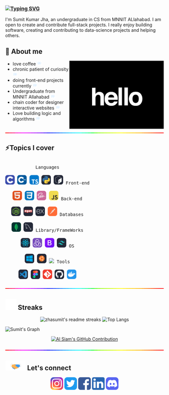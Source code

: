 ### [![Typing SVG](https://readme-typing-svg.demolab.com?font=Lexend&weight=500&size=40&pause=500&color=049EDB&center=true&random=false&width=500&height=65&lines=Hi+%F0%9F%91%8B!++I+am+Sumit+Jha;I'm+a+Full+stack+developer)](https://git.io/typing-svg)

I'm Sumit Kumar Jha, an undergraduate in CS from MNNIT ALlahabad. I am open to create and contribute full-stack projects. I really enjoy building software, creating and contributing to data-science projects and helping others.
<br> 

<div>

## 📎 About me
<img align='right' src='./images/hi.gif' width='300'>

-   love coffee
    <img src="./images/em.gif" width=15>
-   chronic patient of curiosity
    <img src="./images/em.gif" width=15>
-   doing front-end projects currently
    <img src="./images/em.gif" width=15>
-   Undergraduate from MNNIT Allahabad
    <img src="./images/em.gif" width=15>
-   chain coder for designer interactive websites
    <img src="./images/em.gif" width=15>
-   Love building logic and algorithms
    <img src="./images/em.gif" width=15>

</div>
<img src="./images/hr.gif" height=2 width=100%>

## ⚡Topics I cover
<p style="display: inline-block;" align="center">
  <kbd>
    <kbd>Languages</kbd>
    <br>
    <br>
    <img width="30px" src="./icons/C.svg" /> 
    <img width="30px" src="./icons/CPP.svg" /> 
    <img width="30px" src="./icons/TypeScript.svg" /> 
    <img width="30px" src="./icons/Python-Dark.svg" /> 
    <img width="30px" src="./icons/Bash-Dark.svg" /> 
  </kbd>
  <kbd>
    <kbd>Front-end</kbd>
    <br>
    <br>
    <img width="30px" src="./icons/HTML.svg" /> 
    <img width="30px" src="./icons/CSS.svg" /> 
    <img width="30px" src="./icons/Sass.svg" /> 
    <img width="30px" src="./icons/JavaScript.svg" /> 
  </kbd>
  <kbd>
    <kbd>Back-end</kbd>
    <br>
    <br>
    <img width="30px" src="./icons/NodeJS-Dark.svg" /> 
    <img width="30px" src="./icons/Npm-Dark.svg" /> 
    <img width="30px" src="./icons/ExpressJS-Dark.svg" /> 
    <img width="30px" src="./icons/Postman.svg" /> 
  </kbd>
  <kbd>
    <kbd>Databases</kbd>
    <br>
    <br>
    <img width="30px" src="./icons/MongoDB.svg" /> 
    <img width="30px" src="./icons/MySQL-Dark.svg" /> 
  </kbd>
  <kbd>
    <kbd>Library/FrameWorks</kbd>
    <br>
    <br>
    <img width="30px" src="./icons/React-Dark.svg" /> 
    <img width="30px" src="./icons/Redux.svg" /> 
    <img width="30px" src="./icons/Bootstrap.svg" /> 
    <img width="30px" src="./icons/TailwindCSS-Dark.svg" /> 
  </kbd>
  <kbd>
    <kbd>OS</kbd>
    <br>
    <br>
    <img width="30px" src="./icons/Windows-Dark.svg" /> 
    <img width="30px" src="./icons/Ubuntu-Dark.svg" /> 
    <img width="30px" src="https://cdn.jsdelivr.net/gh/devicons/devicon/icons/android/android-original.svg" />
  </kbd>
  <kbd>
    <kbd>Tools</kbd>
    <br>
    <br>
    <img width="30px" src="./icons/VSCode-Dark.svg" /> 
    <img width="30px" src="./icons/Figma-Dark.svg" /> 
    <img width="30px" src="./icons/Git.svg" /> 
    <img width="30px" src="./icons/Github-Dark.svg" /> 
    <img width="30px" src="./icons/Docker.svg" /> 
  </kbd>
</p>

<img src="./images/hr.gif" height=2 width=100%>

## <img src="./images/activity.gif" height=35> Streaks
<p  align="center">
<img src="https://github-readme-streak-stats.herokuapp.com/?user=zhasumit&theme=tokyonight_duo&hide_border=true" alt="zhasumit's readme streaks" />
<img  src="https://github-readme-stats.vercel.app/api/top-langs/?username=zhasumit&layout=compact&theme=tokyonight&bg_color=ffffff00&hide_border=true" alt="Top Langs" />
</p>


![Sumit's Graph](https://github-readme-activity-graph.vercel.app/graph?username=zhasumit&custom_title=Sumit's%20activity%20Graph&bg_color=0D1117&color=7F3FBF&line=7F3FBF&point=7F3FBF&area_color=FFFFFF&title_color=FFFFFF&area=true)

<p align="center">
  <a href="https://github.com/zhasumit">
    <img src="https://github-profile-summary-cards.vercel.app/api/cards/profile-details?username=zhasumit&theme=radical" alt="Al Siam's GitHub Contribution"/>
  </a>
</p>
<img src="./images/hr.gif" height=2 width=100%>

## <img src="./images/meet.gif" height=30> Let's connect 

<p  align=center>
<a href="https://www.instagram.com/sumit__zha/"  target="_blank"><img  src='./icons/Instagram.svg'  alt='instagram'  height='40'></a>
<a  href="https://twitter.com/zha__sumit"  target="_blank"><img  src='./images/Twitter.svg'  alt='twitter'  height='40'></a> 
<a  href="https://www.facebook.com/profile.php?id=100016599376777&mibextid=ZbWKwL"  target="_blank"><img  src='./images/fb.png'  alt='facebook'  height='40'></a> 
<a  href="https://www.linkedin.com/in/sumitzha/"  target="_blank"><img  src='./images/linkedin.png'  alt='linkedin'  height='40'></a> 
<a  href="https://discord.com/users/1175051594723774607"  target="_blank"><img  src='./images/Discord.svg'  alt='discord'  height='40'></a></p>

<br />
